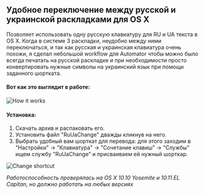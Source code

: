## Удобное переключение между русской и украинской раскладками для OS X

Позволяет использовать одну русскую клавиатуру для RU и UA текста в OS X. Когда в системе 3 раскладки, неудобно между ними переключаться, и так как русская и украинская клавиатура очень похожи, я сделал небольшой workflow для Automator чтобы можно было всегда печатать на русской раскладке и при необходимости просто конвертировать нужные символы на украинский язык при помощи заданного шортката.

#### Вот как это выглядит в работе:

![How it works](https://github.com/PazzaVlad/UkrainianKeyboardOSX/blob/master/screenshots/UkrainianKeyboardOSX.gif)

#### Установка:
1. Скачать архив и распаковать его.
2. Установить файл "RuUaChange" дважды кликнув на него.
3. Выбрать удобный вам шорткат для перевода: для этого заходим в "Настройки" -> "Клавиатура" -> "Сочетание клавиш"  -> "Службы" ищем службу "RuUaChange" и присваиваем ей нужный шорткар.

![Change shortcut](https://github.com/PazzaVlad/UkrainianKeyboardOSX/blob/master/screenshots/changeShortcut.png)

*Работоспособность проверялась на OS X 10.10 Yosemite и 10.11 EL Capitan, но должно работать на любых версиях*
